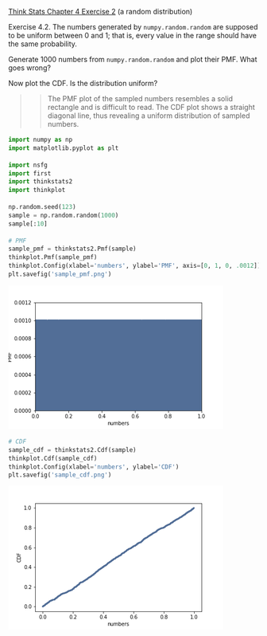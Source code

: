 [Think Stats Chapter 4 Exercise 2](http://greenteapress.com/thinkstats2/html/thinkstats2005.html#toc41) (a random distribution)

Exercise 4.2.
The numbers generated by `numpy.random.random` are supposed to be uniform between 0 and 1; that is, every value in the range should have the same probability.

Generate 1000 numbers from `numpy.random.random` and plot their PMF.  What goes wrong?

Now plot the CDF. Is the distribution uniform?

>> The PMF plot of the sampled numbers resembles a solid rectangle and is difficult to read. The CDF plot shows a straight diagonal line, thus revealing a uniform distribution of sampled numbers.

```python
import numpy as np
import matplotlib.pyplot as plt

import nsfg
import first
import thinkstats2
import thinkplot

np.random.seed(123)
sample = np.random.random(1000)
sample[:10]

# PMF
sample_pmf = thinkstats2.Pmf(sample)
thinkplot.Pmf(sample_pmf)
thinkplot.Config(xlabel='numbers', ylabel='PMF', axis=[0, 1, 0, .0012])
plt.savefig('sample_pmf.png')
```
![sample_pmf](figures/sample_pmf.png)

```python
# CDF
sample_cdf = thinkstats2.Cdf(sample)
thinkplot.Cdf(sample_cdf)
thinkplot.Config(xlabel='numbers', ylabel='CDF')
plt.savefig('sample_cdf.png')
```

![sample_cdf](figures/sample_cdf.png)
